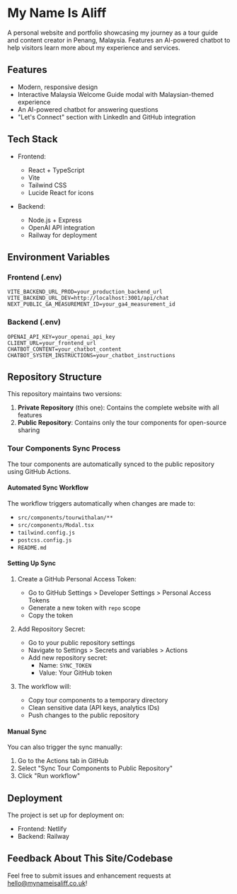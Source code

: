 # My Name Is Aliff

A personal website and portfolio showcasing my journey as a tour guide and content creator in Penang, Malaysia. Features an AI-powered chatbot to help visitors learn more about my experience and services.

## Features

- Modern, responsive design
- Interactive Malaysia Welcome Guide modal with Malaysian-themed experience
- An AI-powered chatbot for answering questions
- "Let's Connect" section with LinkedIn and GitHub integration

## Tech Stack

- Frontend:
  - React + TypeScript
  - Vite
  - Tailwind CSS
  - Lucide React for icons

- Backend:
  - Node.js + Express
  - OpenAI API integration
  - Railway for deployment

## Environment Variables

### Frontend (.env)
```
VITE_BACKEND_URL_PROD=your_production_backend_url
VITE_BACKEND_URL_DEV=http://localhost:3001/api/chat
NEXT_PUBLIC_GA_MEASUREMENT_ID=your_ga4_measurement_id
```

### Backend (.env)
```
OPENAI_API_KEY=your_openai_api_key
CLIENT_URL=your_frontend_url
CHATBOT_CONTENT=your_chatbot_content
CHATBOT_SYSTEM_INSTRUCTIONS=your_chatbot_instructions
```

## Repository Structure

This repository maintains two versions:
1. **Private Repository** (this one): Contains the complete website with all features
2. **Public Repository**: Contains only the tour components for open-source sharing

### Tour Components Sync Process

The tour components are automatically synced to the public repository using GitHub Actions.

#### Automated Sync Workflow

The workflow triggers automatically when changes are made to:
- `src/components/tourwithalan/**`
- `src/components/Modal.tsx`
- `tailwind.config.js`
- `postcss.config.js`
- `README.md`

#### Setting Up Sync

1. Create a GitHub Personal Access Token:
   - Go to GitHub Settings > Developer Settings > Personal Access Tokens
   - Generate a new token with `repo` scope
   - Copy the token

2. Add Repository Secret:
   - Go to your public repository settings
   - Navigate to Settings > Secrets and variables > Actions
   - Add new repository secret:
     - Name: `SYNC_TOKEN`
     - Value: Your GitHub token

3. The workflow will:
   - Copy tour components to a temporary directory
   - Clean sensitive data (API keys, analytics IDs)
   - Push changes to the public repository

#### Manual Sync

You can also trigger the sync manually:
1. Go to the Actions tab in GitHub
2. Select "Sync Tour Components to Public Repository"
3. Click "Run workflow"

## Deployment

The project is set up for deployment on:
- Frontend: Netlify
- Backend: Railway

## Feedback About This Site/Codebase

Feel free to submit issues and enhancement requests at hello@mynameisaliff.co.uk!
